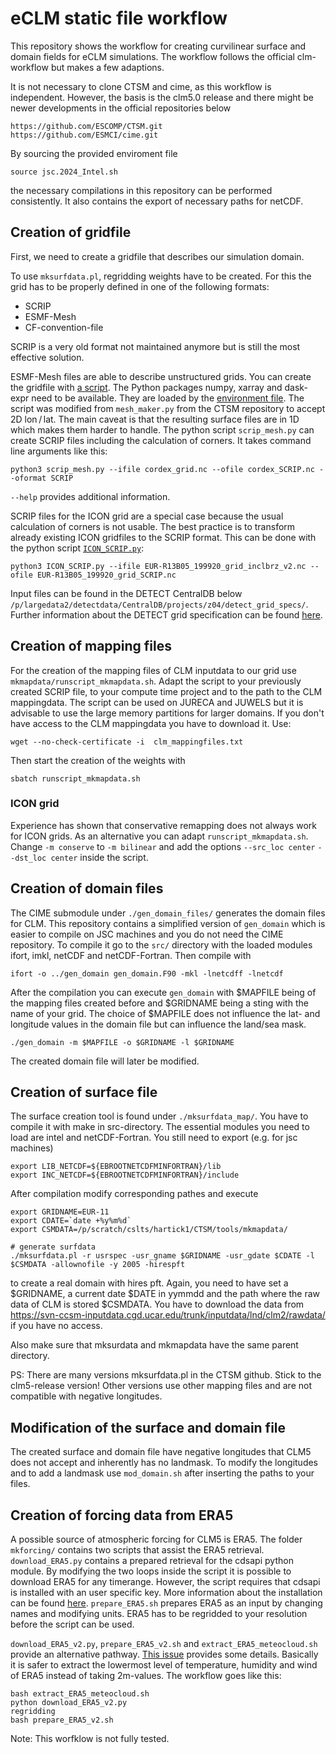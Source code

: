 # eCLM static file workflow

This repository shows the workflow for creating curvilinear surface and domain fields for eCLM simulations. The workflow follows the official clm-workflow but makes a few adaptions. 

It is not necessary to clone CTSM and cime, as this workflow is independent. However, the basis is the clm5.0 release and there might be newer developments in the official repositories below

```
https://github.com/ESCOMP/CTSM.git
https://github.com/ESMCI/cime.git
```

By sourcing the provided enviroment file

```
source jsc.2024_Intel.sh
```

the necessary compilations in this repository can be performed consistently. It also contains the export of necessary paths for netCDF.

## Creation of gridfile

First, we need to create a gridfile that describes our simulation domain.

To use `mksurfdata.pl`, regridding weights have to be created. For this the grid has to be properly defined in one of the following formats:

- SCRIP 
- ESMF-Mesh 
- CF-convention-file

SCRIP is a very old format not maintained anymore but is still the most effective solution.

ESMF-Mesh files are able to describe unstructured grids.
You can create the gridfile with [a script](mkmapgrids/scrip_mesh.py).
The Python packages numpy, xarray and dask-expr need to be available.
They are loaded by the [environment file](jsc.2024_Intel.sh).
The script was modified from `mesh_maker.py` from the CTSM repository to accept 2D lon / lat.
The main caveat is that the resulting surface files are in 1D which makes them harder to handle.
The python script `scrip_mesh.py` can create SCRIP files including the calculation of corners.
It takes command line arguments like this:

```
python3 scrip_mesh.py --ifile cordex_grid.nc --ofile cordex_SCRIP.nc --oformat SCRIP
``` 

`--help` provides additional information.

SCRIP files for the ICON grid are a special case because the usual calculation of corners is not usable.
The best practice is to transform already existing ICON gridfiles to the SCRIP format.
This can be done with the python script [`ICON_SCRIP.py`](mkmapgrids/ICON_SCRIP.py):

```
python3 ICON_SCRIP.py --ifile EUR-R13B05_199920_grid_inclbrz_v2.nc --ofile EUR-R13B05_199920_grid_SCRIP.nc
```

Input files can be found in the DETECT CentralDB below `/p/largedata2/detectdata/CentralDB/projects/z04/detect_grid_specs/`.
Further information about the DETECT grid specification can be found [here](https://gitlab.jsc.fz-juelich.de/detect/detect_z03_z04/detect_grid_specification).

## Creation of mapping files

For the creation of the mapping files of CLM inputdata to our grid use `mkmapdata/runscript_mkmapdata.sh`. Adapt the script to your previously created SCRIP file, to your compute time project and to the path to the CLM mappingdata. The script can be used on JURECA and JUWELS but it is advisable to use the large memory partitions for larger domains. If you don't have access to the CLM mappingdata you have to download it. Use:

```
wget --no-check-certificate -i  clm_mappingfiles.txt
```
Then start the creation of the weights with
```
sbatch runscript_mkmapdata.sh
```

### ICON grid

Experience has shown that conservative remapping does not always work for ICON grids. As an alternative you can adapt `runscript_mkmapdata.sh`. Change  `-m conserve` to `-m bilinear` and add the options `--src_loc center` `--dst_loc center` inside the script. 

## Creation of domain files

The CIME submodule under `./gen_domain_files/` generates the domain files for CLM. This repository contains a simplified version of `gen_domain` which is easier to compile on JSC machines and you do not need the CIME repository. To compile it go to  the `src/` directory with the loaded modules ifort, imkl, netCDF and netCDF-Fortran. Then compile with 

```
ifort -o ../gen_domain gen_domain.F90 -mkl -lnetcdff -lnetcdf
```

After the compilation you can execute `gen_domain` with $MAPFILE being of the mapping files created before and $GRIDNAME being a sting with the name of your grid. The choice of $MAPFILE does not influence the lat- and longitude values in the domain file but can influence the land/sea mask. 

```
./gen_domain -m $MAPFILE -o $GRIDNAME -l $GRIDNAME
```

The created domain file will later be modified.



## Creation of surface file

The surface creation tool is found under `./mksurfdata_map/`. You have to compile it with make in src-directory. The essential modules you need to load are intel and netCDF-Fortran. You still need to export (e.g. for jsc machines)

```
export LIB_NETCDF=${EBROOTNETCDFMINFORTRAN}/lib
export INC_NETCDF=${EBROOTNETCDFMINFORTRAN}/include
```

After compilation modify corresponding pathes and execute 
```
export GRIDNAME=EUR-11
export CDATE=`date +%y%m%d`
export CSMDATA=/p/scratch/cslts/hartick1/CTSM/tools/mkmapdata/

# generate surfdata
./mksurfdata.pl -r usrspec -usr_gname $GRIDNAME -usr_gdate $CDATE -l $CSMDATA -allownofile -y 2005 -hirespft
```
to create a real domain with hires pft. Again, you need to have set a $GRIDNAME, a current date $DATE in yymmdd and the path where the raw data of CLM is stored $CSMDATA. You have to download the data from https://svn-ccsm-inputdata.cgd.ucar.edu/trunk/inputdata/lnd/clm2/rawdata/ if you have no access.

Also make sure that mksurdata and mkmapdata have the same parent directory.

PS: There are many versions mksurfdata.pl in the CTSM github. Stick to the clm5-release version! Other versions use other mapping files and are not compatible with negative longitudes.

## Modification of the surface and domain file

The created surface and domain file have negative longitudes that CLM5 does not accept and inherently has no landmask. To modify the longitudes and to add a landmask use `mod_domain.sh` after inserting the paths to your files.

## Creation of forcing data from ERA5

A possible source of atmospheric forcing for CLM5 is ERA5. The folder `mkforcing/` contains two scripts that assist the ERA5 retrieval. `download_ERA5.py` contains a prepared retrieval for the cdsapi python module. By modifying the two loops inside the script it is possible to download ERA5 for any timerange. However, the script requires that cdsapi is installed with an user specific key. More information about the installation can be found [here](https://cds.climate.copernicus.eu/api-how-to). 
`prepare_ERA5.sh` prepares ERA5 as an input by changing names and modifying units. ERA5 has to be regridded to your resolution before the script can be used.

`download_ERA5_v2.py`, `prepare_ERA5_v2.sh` and `extract_ERA5_meteocloud.sh` provide an alternative pathway. [This issue](https://gitlab.jsc.fz-juelich.de/HPSCTerrSys/tsmp-internal-development-tracking/-/issues/36) provides some details. Basically it is safer to extract the lowermost level of temperature, humidity and wind of ERA5 instead of taking 2m-values. The workflow goes like this:

```
bash extract_ERA5_meteocloud.sh
python download_ERA5_v2.py
regridding
bash prepare_ERA5_v2.sh
``` 

Note: This worfklow is not fully tested.

